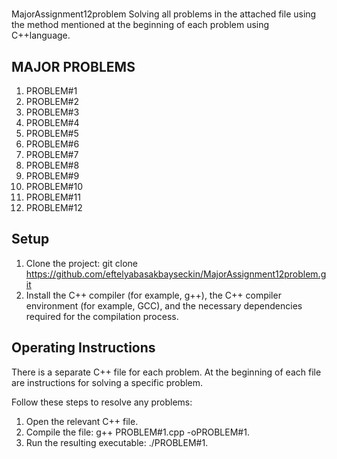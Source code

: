 # 
MajorAssignment12problem
 Solving all problems in the attached file using the method mentioned at the beginning of each problem using C++language.
 
## MAJOR PROBLEMS
 
1. PROBLEM#1  
2. PROBLEM#2  
3. PROBLEM#3  
4. PROBLEM#4  
5. PROBLEM#5  
6. PROBLEM#6  
7. PROBLEM#7  
8. PROBLEM#8  
9. PROBLEM#9  
10. PROBLEM#10  
11. PROBLEM#11  
12. PROBLEM#12  
    
## Setup
1. Clone the project: git clone https://github.com/eftelyabasakbayseckin/MajorAssignment12problem.git
2. Install the C++ compiler (for example, g++), the C++ compiler environment (for example, GCC), and the necessary dependencies required for the compilation process.

## Operating Instructions
There is a separate C++ file for each problem. At the beginning of each file are instructions for solving a specific problem.

Follow these steps to resolve any problems:
1. Open the relevant C++ file.
2. Compile the file: g++ PROBLEM#1.cpp -oPROBLEM#1. 
3. Run the resulting executable: ./PROBLEM#1. 
